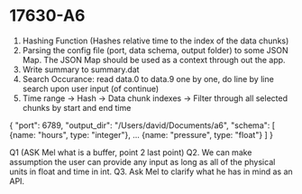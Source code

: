 # 17630-A6

1. Hashing Function (Hashes relative time to the index of the data chunks)
2. Parsing the config file (port, data schema, output folder) to some JSON Map. The JSON Map should be used as a context through out the app.
3. Write summary to summary.dat
4. Search Occurance: read data.0 to data.9 one by one, do line by line search upon user input (of continue)
5. Time range -> Hash -> Data chunk indexes -> Filter through all selected chunks by start and end time


{
  "port": 6789,
  "output_dir": "/Users/david/Documents/a6",
  "schema": [
    {name: "hours", type: "integer"},
    ...
    {name: "pressure", type: "float"}
  ]
}

Q1 (ASK Mel what is a buffer, point 2 last point)
Q2. We can make assumption the user can provide any input as long as all of the physical units in float and time in int.
Q3. Ask Mel to clarify what he has in mind as an API.
